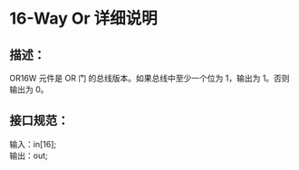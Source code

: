 # 16-Way Or 详细说明

## 描述：

OR16W 元件是 OR 门 的总线版本。如果总线中至少一个位为 1，输出为 1。否则输出为 0。

## 接口规范：

输入：in[16];  
输出：out;
